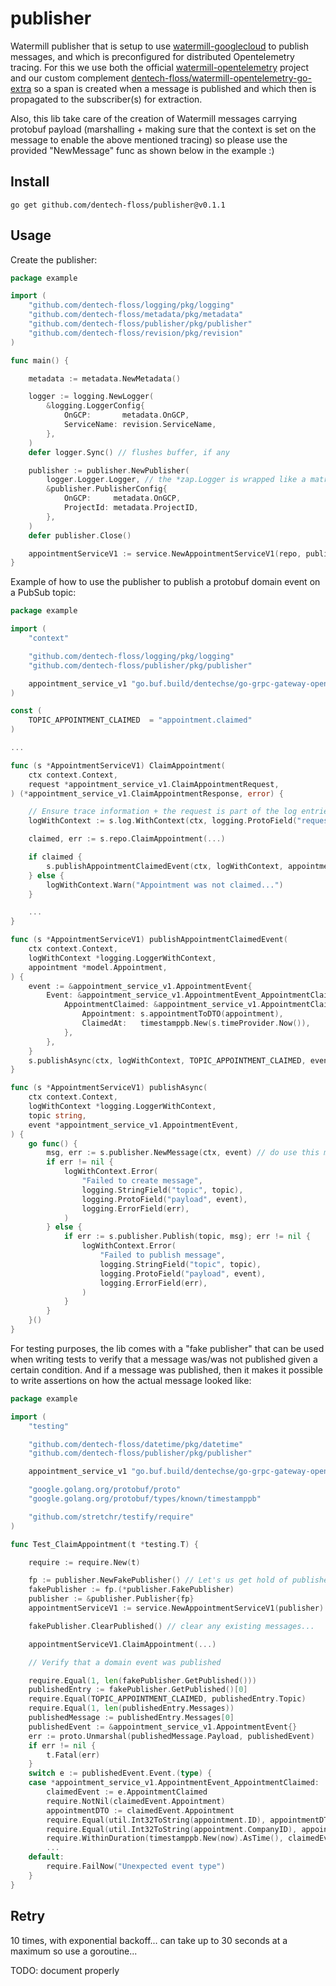 # publisher

Watermill publisher that is setup to use [watermill-googlecloud](https://github.com/ThreeDotsLabs/watermill-googlecloud) to publish messages, and which is preconfigured for distributed Opentelemetry tracing. For this we use both the official [watermill-opentelemetry](https://github.com/voi-oss/watermill-opentelemetry) project and our custom complement [dentech-floss/watermill-opentelemetry-go-extra](https://github.com/dentech-floss/watermill-opentelemetry-go-extra) so a span is created when a message is published and which then is propagated to the subscriber(s) for extraction.

Also, this lib take care of the creation of Watermill messages carrying protobuf payload (marshalling + making sure that the context is set on the message to enable the above mentioned tracing) so please use the provided "NewMessage" func as shown below in the example :)

## Install

```
go get github.com/dentech-floss/publisher@v0.1.1
```

## Usage

Create the publisher:

```go
package example

import (
    "github.com/dentech-floss/logging/pkg/logging"
    "github.com/dentech-floss/metadata/pkg/metadata"
    "github.com/dentech-floss/publisher/pkg/publisher"
    "github.com/dentech-floss/revision/pkg/revision"
)

func main() {

    metadata := metadata.NewMetadata()

    logger := logging.NewLogger(
        &logging.LoggerConfig{
            OnGCP:       metadata.OnGCP,
            ServiceName: revision.ServiceName,
        },
    )
    defer logger.Sync() // flushes buffer, if any

    publisher := publisher.NewPublisher(
        logger.Logger.Logger, // the *zap.Logger is wrapped like a matryoshka doll :)
        &publisher.PublisherConfig{
            OnGCP:     metadata.OnGCP,
            ProjectId: metadata.ProjectID,
        },
    )
    defer publisher.Close()

    appointmentServiceV1 := service.NewAppointmentServiceV1(repo, publisher, logger) // inject it
}
```

Example of how to use the publisher to publish a protobuf domain event on a PubSub topic:

```go
package example

import (
    "context"

    "github.com/dentech-floss/logging/pkg/logging"
    "github.com/dentech-floss/publisher/pkg/publisher"

    appointment_service_v1 "go.buf.build/dentechse/go-grpc-gateway-openapiv2/dentechse/service-definitions/api/appointment/v1"
)

const (
    TOPIC_APPOINTMENT_CLAIMED  = "appointment.claimed"
)

...

func (s *AppointmentServiceV1) ClaimAppointment(
    ctx context.Context,
    request *appointment_service_v1.ClaimAppointmentRequest,
) (*appointment_service_v1.ClaimAppointmentResponse, error) {

    // Ensure trace information + the request is part of the log entries
    logWithContext := s.log.WithContext(ctx, logging.ProtoField("request", request))

    claimed, err := s.repo.ClaimAppointment(...)

    if claimed {
        s.publishAppointmentClaimedEvent(ctx, logWithContext, appointment)
    } else {
        logWithContext.Warn("Appointment was not claimed...")
    }

    ...
}

func (s *AppointmentServiceV1) publishAppointmentClaimedEvent(
    ctx context.Context,
    logWithContext *logging.LoggerWithContext,
    appointment *model.Appointment,
) {
    event := &appointment_service_v1.AppointmentEvent{
        Event: &appointment_service_v1.AppointmentEvent_AppointmentClaimed{
            AppointmentClaimed: &appointment_service_v1.AppointmentClaimedEvent{
                Appointment: s.appointmentToDTO(appointment),
                ClaimedAt:   timestamppb.New(s.timeProvider.Now()),
            },
        },
    }
    s.publishAsync(ctx, logWithContext, TOPIC_APPOINTMENT_CLAIMED, event)
}

func (s *AppointmentServiceV1) publishAsync(
    ctx context.Context,
    logWithContext *logging.LoggerWithContext,
    topic string,
    event *appointment_service_v1.AppointmentEvent,
) {
    go func() {
        msg, err := s.publisher.NewMessage(ctx, event) // do use this method!
        if err != nil {
            logWithContext.Error(
                "Failed to create message",
                logging.StringField("topic", topic),
                logging.ProtoField("payload", event),
                logging.ErrorField(err),
            )
        } else {
            if err := s.publisher.Publish(topic, msg); err != nil {
                logWithContext.Error(
                    "Failed to publish message",
                    logging.StringField("topic", topic),
                    logging.ProtoField("payload", event),
                    logging.ErrorField(err),
                )
            }
        }
    }()
}
```

For testing purposes, the lib comes with a "fake publisher" that can be used when writing tests to verify that a message was/was not published given a certain condition. And if a message was published, then it makes it possible to write assertions on how the actual message looked like:

```go
package example

import (
    "testing"

    "github.com/dentech-floss/datetime/pkg/datetime"
    "github.com/dentech-floss/publisher/pkg/publisher"

    appointment_service_v1 "go.buf.build/dentechse/go-grpc-gateway-openapiv2/dentechse/service-definitions/api/appointment/v1"

    "google.golang.org/protobuf/proto"
    "google.golang.org/protobuf/types/known/timestamppb"

    "github.com/stretchr/testify/require"
)

func Test_ClaimAppointment(t *testing.T) {

    require := require.New(t)

    fp := publisher.NewFakePublisher() // Let's us get hold of published messages
    fakePublisher := fp.(*publisher.FakePublisher)
    publisher := &publisher.Publisher{fp}
    appointmentServiceV1 := service.NewAppointmentServiceV1(publisher) // inject it

    fakePublisher.ClearPublished() // clear any existing messages...

    appointmentServiceV1.ClaimAppointment(...)

    // Verify that a domain event was published

    require.Equal(1, len(fakePublisher.GetPublished()))
    publishedEntry := fakePublisher.GetPublished()[0]
    require.Equal(TOPIC_APPOINTMENT_CLAIMED, publishedEntry.Topic)
    require.Equal(1, len(publishedEntry.Messages))
    publishedMessage := publishedEntry.Messages[0]
    publishedEvent := &appointment_service_v1.AppointmentEvent{}
    err := proto.Unmarshal(publishedMessage.Payload, publishedEvent)
    if err != nil {
        t.Fatal(err)
    }
    switch e := publishedEvent.Event.(type) {
    case *appointment_service_v1.AppointmentEvent_AppointmentClaimed:
        claimedEvent := e.AppointmentClaimed
        require.NotNil(claimedEvent.Appointment)
        appointmentDTO := claimedEvent.Appointment
        require.Equal(util.Int32ToString(appointment.ID), appointmentDTO.Id)
        require.Equal(util.Int32ToString(appointment.CompanyID), appointmentDTO.ClinicId)
        require.WithinDuration(timestamppb.New(now).AsTime(), claimedEvent.ClaimedAt.AsTime(), 0)
        ...
    default:
        require.FailNow("Unexpected event type")
    }
}

```

## Retry

10 times, with exponential backoff... can take up to 30 seconds at a maximum so use a goroutine...

TODO: document properly